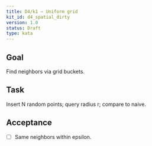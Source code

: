 ```yaml
---
title: D4/k1 — Uniform grid
kit_id: d4_spatial_dirty
version: 1.0
status: Draft
type: kata
---
```

## Goal
Find neighbors via grid buckets.
## Task
Insert N random points; query radius r; compare to naive.
## Acceptance
- [ ] Same neighbors within epsilon.
